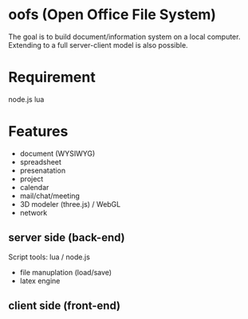 # oofs (Open Office File System)


The goal is to build document/information system on a local computer.
Extending to a full server-client model is also possible.

# Requirement


node.js
lua


# Features


- document (WYSIWYG)
- spreadsheet
- presenatation
- project
- calendar
- mail/chat/meeting
- 3D modeler (three.js) / WebGL
- network


## server side (back-end)


Script tools: lua / node.js

- file manuplation (load/save)
- latex engine


## client side (front-end)


